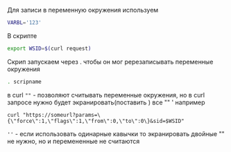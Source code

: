 Для записи в переменную окружения используем 
```bash
VARBL='123'
```

В скрипте
```bash
export WSID=$(curl request)
```

Скрип запускаем через . чтобы он мог ререзаписывать переменные окружения
```bash
. scripname
```

в curl 
`""` - позволяют считывать переменные окружения, но в curl запросе нужно будет экранировать(поставить \) все "" ' например

`
curl "https://someurl?params=\{\"force\":1,\"flags\":1,\"from\":0,\"to\":0\}&sid=$WSID"
`

`''` - если использовать одинарные кавычки то экранировать двойные "" не нужно, но и перемененные не считаются
